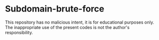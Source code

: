 # Subdomain-brute-force
This repository has no malicious intent, it is for educational purposes only. The inappropriate use of the present codes is not the author's responsibility.
